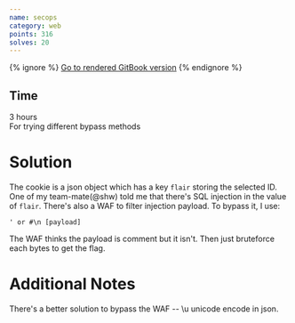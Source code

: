 ```yaml
---
name: secops
category: web
points: 316
solves: 20
---
```


{% ignore %}
[Go to rendered GitBook version](https://sasdf.github.io/ctf/)
{% endignore %}


## Time
3 hours  
For trying different bypass methods

# Solution
The cookie is a json object which has a key `flair` storing the selected ID.
One of my team-mate(@shw) told me that there's SQL injection in the value of `flair`.
There's also a WAF to filter injection payload.
To bypass it, I use:
```
' or #\n [payload]
```
The WAF thinks the payload is comment but it isn't.
Then just bruteforce each bytes to get the flag.

# Additional Notes
There's a better solution to bypass the WAF -- \u unicode encode in json.

